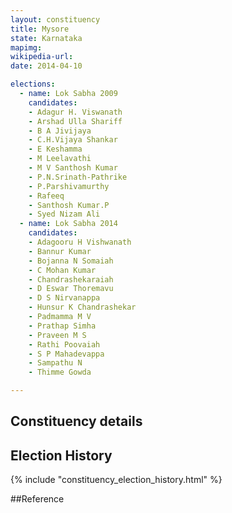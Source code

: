 ```yaml
---
layout: constituency
title: Mysore
state: Karnataka
mapimg: 
wikipedia-url: 
date: 2014-04-10

elections: 
  - name: Lok Sabha 2009
    candidates: 
    - Adagur H. Viswanath 
    - Arshad Ulla Shariff 
    - B A Jivijaya 
    - C.H.Vijaya Shankar 
    - E Keshamma 
    - M Leelavathi 
    - M V Santhosh Kumar 
    - P.N.Srinath-Pathrike 
    - P.Parshivamurthy 
    - Rafeeq 
    - Santhosh Kumar.P 
    - Syed Nizam Ali  
  - name: Lok Sabha 2014
    candidates: 
    - Adagooru H Vishwanath 
    - Bannur Kumar 
    - Bojanna N Somaiah 
    - C Mohan Kumar 
    - Chandrashekaraiah 
    - D Eswar Thoremavu 
    - D S Nirvanappa 
    - Hunsur K Chandrashekar 
    - Padmamma M V 
    - Prathap Simha 
    - Praveen M S 
    - Rathi Poovaiah 
    - S P Mahadevappa 
    - Sampathu N 
    - Thimme Gowda  

---
```


## Constituency details


## Election History
{% include "constituency_election_history.html" %}

##Reference
